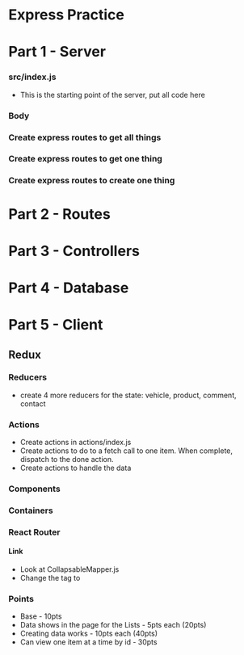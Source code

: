 # Express Practice
# Part 1 - Server

### src/index.js
* This is the starting point of the server, put all code here

### Body
<!-- * Add body parser middleware to express -->

### Create express routes to get all things
<!-- * Add .get() routes for /contacts, /vehicles, /comments, /products
* response.json() the appropriate array -->

### Create express routes to get one thing
<!-- * Add .get() routes for /contacts/:id, /vehicles/:id, /comments/:id, /products/:id
* add a path variable for id
* use the params.id to .find() the item from the appropriate array
* response.json() the item found -->

### Create express routes to create one thing
<!-- * Add .post() routes for /contacts, /vehicles, /comments, /products
* Add the information from the body to the appropriate array

At this point, the web page should operate in the same manner as the redux fetch practice -->


# Part 2 - Routes
<!-- * Create route files
* Import the arrays into the route
* Organize the routes for /contacts, /vehicles, /comments, /products using express Router
* Import and use the Routers in index.js -->

# Part 3 - Controllers
<!-- * Create controller files
* Import the arrays into the controller
* Take the code from the routes and put it into the controller
* create functions for list, show and create
* Import and use the controller functions in the appropriate Router -->

# Part 4 - Database
<!-- * Create the mongoose models for Contact, Vehicle, Comment Product
* Change the code in the controllers to use the Models -->

# Part 5 - Client

## Redux

### Reducers
* create 4 more reducers for the state: vehicle, product, comment, contact
<!-- * vehicle
    * look for “GET_VEHICLE_DONE”
* product
    * look for “GET_PRODUCT_DONE”
* comment
    * look for “GET_COMMENT_DONE” -->
<!-- * contact
    * look for “GET_CONTACT_DONE” -->

### Actions
* Create actions in actions/index.js
* Create actions to do to a fetch call to one item. When complete, dispatch to the done action.
    <!-- * getProduct(id)
        * fetch(“/products/“ + id) -->
    <!-- * getVehicle(id)
        * fetch(“/vehicles/“ + id) -->
    <!-- * getComment(id)
        * fetch(“/comments/“ + id) -->
    <!-- * getContact(id)
        * fetch(“/contacts/“ + id) -->
* Create actions to handle the data
    <!-- * getProductDone(product)
        * GET_PRODUCT_DONE -->
    <!-- * getVehicleDone(product)
        * GET_VEHICLE_DONE
    * getComment(comment)
        * GET_COMMENT_DONE -->
    <!-- * getContact(contact)
        * GET_CONTACT_DONE -->


### Components
<!-- * Create class components to show the details of each Type in our system
* Vehicle.js, Product.js, Contact.js, Comment.js
* Use the instructions from Containers to decide what props to use
* You decide what to show in the detail (HTML wise)
* In componentDidMount
    * Extract the path parameter id
    * call the appropriate get action to get one thing
    * for Vehicle.js you would call getVehicle(id) -->

### Containers
<!-- * Create containers for Vehicle, Product, Contact, Comment
* Implement mapStateToProps
    * For Vehicle.js, map a prop called vehicle to the state.vehicle
    * What should the state be for Product.js, Contact.js and Comment.js
* Implement mapDispatchToProps
    * For Vehicle.js map a prop called getVehicle to the action getVehicle
    * What should you do for Product.js, Contact.js and Comment.js -->

### React Router
<!-- * Use react-router-dom
* Import BrowserRouter, Switch and Route into App.js
* Create routes for each detail component
    * /vehicle/:id -> Vehicle
    * …etc
    * / -> show the Main component -->

#### Link
* Look at CollapsableMapper.js
* Change the <a> tag to <Link>


### Points
* Base - 10pts
* Data shows in the page for the Lists - 5pts each (20pts)
* Creating data works - 10pts each (40pts)
* Can view one item at a time by id - 30pts

